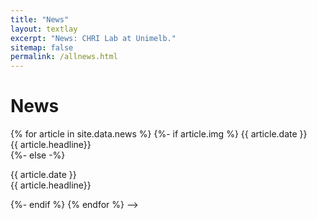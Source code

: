 ```yaml
---
title: "News"
layout: textlay
excerpt: "News: CHRI Lab at Unimelb."
sitemap: false
permalink: /allnews.html
---
```


# News

<div class="well">
{% for article in site.data.news %}
{%- if article.img %}
<!--<div class="row">
<div class="col-sm-6 clearfix">
  <img src="{{ site.url }}{{ site.baseurl }}/images/news/{{ article.img }}" class="img-responsive" width="22%" style="float: left" /> -->
{{ article.date }}<br/>
{{ article.headline}}</div>
<!--</div>-->
{%- else -%}
<p>{{ article.date }}<br/>
{{ article.headline}}</p>
{%- endif %}
{% endfor %}
</div>
-->
